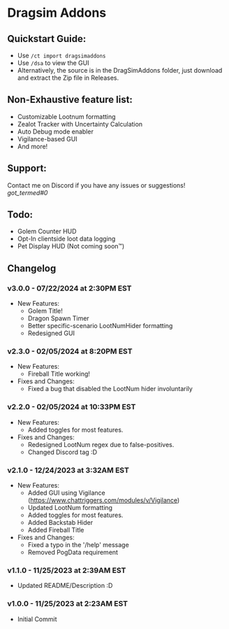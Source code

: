 # Dragsim Addons

## Quickstart Guide:
- Use `/ct import dragsimaddons`
- Use `/dsa` to view the GUI
- Alternatively, the source is in the DragSimAddons folder, just download and extract the Zip file in Releases.

## Non-Exhaustive feature list:
- Customizable Lootnum formatting
- Zealot Tracker with Uncertainty Calculation
- Auto Debug mode enabler
- Vigilance-based GUI
- And more!

## Support:
Contact me on Discord if you have any issues or suggestions!  
_got_termed#0_

## Todo:
- Golem Counter HUD
- Opt-In clientside loot data logging
- Pet Display HUD (Not coming soon™)

## Changelog
### v3.0.0 - 07/22/2024 at 2:30PM EST
- New Features:
  - Golem Title!
  - Dragon Spawn Timer
  - Better specific-scenario LootNumHider formatting
  - Redesigned GUI
### v2.3.0 - 02/05/2024 at 8:20PM EST
- New Features:
  - Fireball Title working!
- Fixes and Changes:
  - Fixed a bug that disabled the LootNum hider involuntarily
    
### v2.2.0 - 02/05/2024 at 10:33PM EST
- New Features:
  - Added toggles for most features.
- Fixes and Changes:
  - Redesigned LootNum regex due to false-positives.
  - Changed Discord tag :D

### v2.1.0 - 12/24/2023 at 3:32AM EST
- New Features:
  - Added GUI using Vigilance (https://www.chattriggers.com/modules/v/Vigilance)
  - Updated LootNum formatting
  - Added toggles for most features.
  - Added Backstab Hider
  - Added Fireball Title
- Fixes and Changes:
  - Fixed a typo in the '/help' message
  - Removed PogData requirement

### v1.1.0 - 11/25/2023 at 2:39AM EST
- Updated README/Description :D

### v1.0.0 - 11/25/2023 at 2:23AM EST
- Initial Commit
